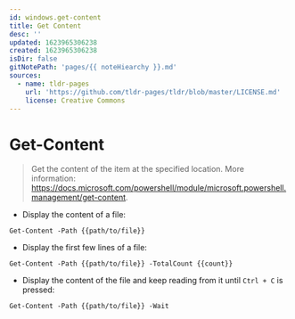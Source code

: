 ```yaml
---
id: windows.get-content
title: Get Content
desc: ''
updated: 1623965306238
created: 1623965306238
isDir: false
gitNotePath: 'pages/{{ noteHiearchy }}.md'
sources:
  - name: tldr-pages
    url: 'https://github.com/tldr-pages/tldr/blob/master/LICENSE.md'
    license: Creative Commons
---
```

# Get-Content

> Get the content of the item at the specified location.
> More information: <https://docs.microsoft.com/powershell/module/microsoft.powershell.management/get-content>.

- Display the content of a file:

`Get-Content -Path {{path/to/file}}`

- Display the first few lines of a file:

`Get-Content -Path {{path/to/file}} -TotalCount {{count}}`

- Display the content of the file and keep reading from it until `Ctrl + C` is pressed:

`Get-Content -Path {{path/to/file}} -Wait`

